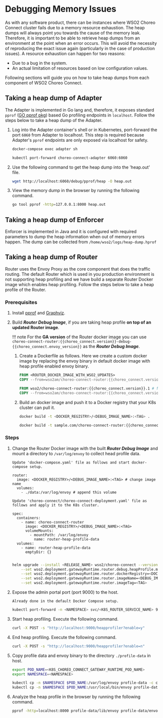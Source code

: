 # Debugging Memory Issues

As with any software product, there can be instances where WSO2 Choreo Connect cluster fails due to a memory resource exhaustion. The heap dumps will always point you towards the cause of the memory leak. Therefore, it is important to be able to retrieve heap dumps from an environment at the point when an error occurs. This will avoid the necessity of reproducing the exact issue again (particularly in the case of production issues). A resource exhaustion can happen for two reasons:

- Due to a bug in the system.
- An actual limitation of resources based on low configuration values.

Following sections will guide you on how to take heap dumps from each component of WSO2 Choreo Connect.

## Taking a heap dump of Adapter

The Adapter is implemented in Go lang and, therefore, it exposes standard `pprof` ([GO pprof pkg](https://pkg.go.dev/net/http/pprof)) based Go profiling endpoints in `localhost`.
Follow the steps below to take a heap dump of the Adapter.

1. Log into the Adapter container's shell or in Kubernetes, port-forward the port `6060` from Adapter to localhost. This step is required because Adapter's `pprof` endpoints are only exposed via localhost for safety.

    ```bash tab="Docker Compose"
    docker-compose exec adapter sh
    ```

    ```bash tab="Kubernetes"
    kubectl port-forward choreo-connect-adapter 6060:6060
    ```

1. Use the following command to get the heap dump into the 'heap.out' file.

    ```bash
    wget http://localhost:6060/debug/pprof/heap -O heap.out
    ```

1. View the memory dump in the browser by running the following command.

    ```bash
    go tool pprof -http=127.0.0.1:8000 heap.out
    ```

## Taking a heap dump of Enforcer

Enforcer is implemented in Java and it is configured with required parameters to dump the heap information when out of memory errors happen. The dump can be collected from `/home/wso2/logs/heap-dump.hprof`

## Taking a heap dump of Router

Router uses the Envoy Proxy as the core component that does the traffic routing. The default Router which is used in you production environment is not supporting heap profiling and we have build a separate Router Docker image which enables heap profiling. Follow the steps below to take a heap profile of the Router.

### Prerequisites

1.  Install [pprof](https://github.com/google/pprof#readme) and [Graphviz](http://www.graphviz.org/).

2.  Build ***Router Debug Image***, if you are taking heap profile **on top of an updated Router image**.

    !!! note
        For the **GA version** of the Router docker image you can use `choreo-connect-router:{{choreo_connect.version}}-debug-{{choreo_connect.envoy_version}}` as the ***Router Debug Image***.

    1.  Create a Dockerfile as follows. Here we create a custom docker image by replacing the envoy binary in default docker image with heap profile enabled envoy binary.

        <!-- Following docker image "wso2am/choreo-connect-router" contains envoy version in its tag, it should be updated per router envoy version update -->

        ```Dockerfile tab="Format"
        FROM <ROUTER_DOCKER_IMAGE_WITH_WSO2_UPDATES>
        COPY --from=wso2am/choreo-connect-router:{{choreo_connect.version}}-debug-{{choreo_connect.envoy_version}} /usr/local/bin/envoy /usr/local/bin/envoy
        ```

        ```Dockerfile tab="Sample Dockerfile"
        FROM wso2/choreo-connect-router:{{choreo_connect.version}}.1 # for update level 1
        COPY --from=wso2am/choreo-connect-router:{{choreo_connect.version}}-debug-{{choreo_connect.envoy_version}} /usr/local/bin/envoy /usr/local/bin/envoy
        ```

    2. Build an docker image and push it to a Docker registry that your K8s cluster can pull it.

        ```bash tab="Format"
        docker build -t <DOCKER_REGISTRY>/<DEBUG_IMAGE_NAME>:<TAG> .
        ```

        ```bash tab="Sample"
        docker build -t sample.com/choreo-connect-router:{{choreo_connect.version}}.1-debug .
        ```

### Steps

1.  Change the Router Docker image with the built ***Router Debug Image*** and mount a directory to `/var/log/envoy` to collect head profile data.

    ```text tab="Docker Compose"
    Update 'docker-compose.yaml' file as follows and start docker-compose setup.

    router:
      image: <DOCKER_REGISTRY>/<DEBUG_IMAGE_NAME>:<TAG> # change image name
      volumes:
        - ./data:/var/log/envoy # append this volume
    ```

    ```text tab="K8s YAML"
    Update 'choreo-connect/choreo-connect-deployment.yaml' file as follows and apply it to the K8s cluster.

    spec:
      containers:
        - name: choreo-connect-router
          image: <DOCKER_REGISTRY>/<DEBUG_IMAGE_NAME>:<TAG>
          volumeMounts:
            - mountPath: /var/log/envoy
              name: router-heap-profile-data
      volumes:
        - name: router-heap-profile-data
          emptyDir: {}


    ```

    ```bash tab="K8s Helm"
    helm upgrade --install <RELEASE_NAME> wso2/choreo-connect --version {{choreo_connect.helm_chart.version}} --namespace <NAMESPACE> \
        --set wso2.deployment.gatewayRuntime.router.debug.heapProfile.mountEmptyDir=true \
        --set wso2.deployment.gatewayRuntime.router.dockerRegistry=<DOCKER_REGISTRY> \
        --set wso2.deployment.gatewayRuntime.router.imageName=<DEBUG_IMAGE_NAME> \
        --set wso2.deployment.gatewayRuntime.router.imageTag=<TAG>
    ```

2.  Expose the admin portal port (port 9000) to the host.

    ```text tab="Docker Compose"
    Already done in the default Docker Compose setup.
    ```

    ```bash tab="Kubernetes (for both YAML and Helm)"
    kubectl port-forward -n <NAMESPACE> svc/<K8S_ROUTER_SERVICE_NAME> 9000:9000
    ```

3.  Start heap profiling. Execute the following command.
    ```bash
    curl -X POST -s "http://localhost:9000/heapprofiler?enable=y"
    ```

4.  End heap profiling. Execute the following command.
    ```bash
    curl -X POST -s "http://localhost:9000/heapprofiler?enable=n"
    ```

5.  Copy profile data and envoy binary to the directory `./profile-data` in host.

    ```bash
    export POD_NAME=<K8S_CHOREO_CONNECT_GATEWAY_RUNTIME_POD_NAME>
    export NAMESPACE=<NAMESPACE>

    kubectl cp -n $NAMESPACE $POD_NAME:/var/log/envoy profile-data -c choreo-connect-router
    kubectl cp -n $NAMESPACE $POD_NAME:/usr/local/bin/envoy profile-data/lib/envoy -c choreo-connect-router
    ```

6.  Analyze the heap profile in the browser by running the following command.
    ```bash
    pprof -http=localhost:8000 profile-data/lib/envoy profile-data/envoy.prof.*
    ```
